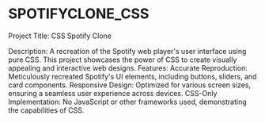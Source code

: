 # SPOTIFYCLONE_CSS
Project Title: CSS Spotify Clone

Description:
A recreation of the Spotify web player's user interface using pure CSS. This project showcases the power of CSS to create visually appealing and interactive web designs.
Features:
Accurate Reproduction: Meticulously recreated Spotify's UI elements, including buttons, sliders, and card components.
Responsive Design: Optimized for various screen sizes, ensuring a seamless user experience across devices.
CSS-Only Implementation: No JavaScript or other frameworks used, demonstrating the capabilities of CSS.
